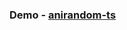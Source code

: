 <h3>Demo - <a href="https://dulcet-rolypoly-17aa1d.netlify.app" target="_blank">anirandom-ts</a></h3>
